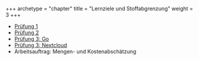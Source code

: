 +++
archetype = "chapter"
title = "Lernziele und Stoffabgrenzung"
weight = 3
+++

- [Prüfung 1](pruefung-1/)
- [Prüfung 2](pruefung-2/)
- [Prüfung 3: Go](pruefung-3-go/)
- [Prüfung 3: Nextcloud](pruefung-3-nextcloud/)
- Arbeitsauftrag: Mengen- und Kostenabschätzung
